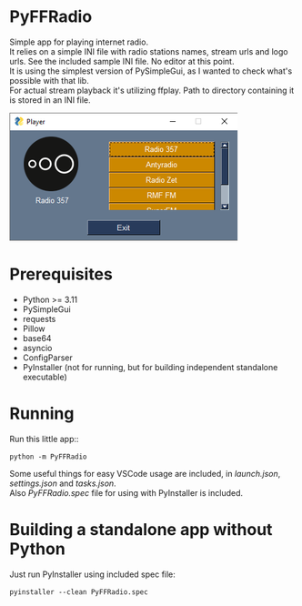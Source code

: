 # PyFFRadio

Simple app for playing internet radio.  
It relies on a simple INI file with radio stations names, stream urls and logo urls. See the included sample INI file.
No editor at this point.  
It is using the simplest version of PySimpleGui, as I wanted to check what's possible with that lib.  
For actual stream playback it's utilizing ffplay. Path to directory containing it is stored in an INI file.

![Screenshot](./screenshot.png?raw=true "Screenshot of a running application")


# Prerequisites
- Python >= 3.11
- PySimpleGui
- requests
- Pillow
- base64
- asyncio
- ConfigParser
- PyInstaller (not for running, but for building independent standalone executable)

# Running
Run this little app::
```
python -m PyFFRadio
```

Some useful things for easy VSCode usage are included, in *launch.json*, *settings.json* and *tasks.json*.  
Also *PyFFRadio.spec* file for using with PyInstaller is included.

# Building a standalone app without Python
Just run PyInstaller using included spec file:
```
pyinstaller --clean PyFFRadio.spec
```
